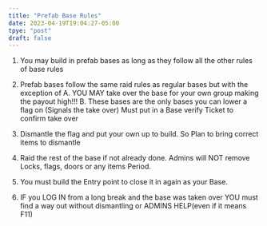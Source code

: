 ```yaml
---
title: "Prefab Base Rules"
date: 2023-04-19T19:04:27-05:00
tpye: "post"
draft: false
---
```


1. You may build in prefab bases as long as they follow all the other rules of base rules

2. Prefab bases follow the same raid rules as regular bases but with the exception of 
   A. YOU MAY take over the base for your own group making the payout high!!!
   B. These bases are the only bases you can lower a flag on (Signals the take over)
   Must put in a Base verify Ticket to confirm take over

3. Dismantle the flag and put your own up to build. So Plan to bring correct items to dismantle

4. Raid the rest of the base if not already done.  Admins will NOT remove Locks, flags, doors or any items Period.

5. You must build the Entry point to close it in again as your Base.

7. IF you LOG IN from a long break and the base was taken over YOU must find a way out without dismantling or ADMINS HELP(even if it means F11)
